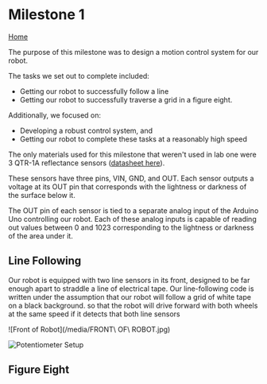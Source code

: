# Milestone 1
[Home](./index.md)

The purpose of this milestone was to design a motion control system for our robot.

The tasks we set out to complete included:
  * Getting our robot to successfully follow a line
  * Getting our robot to successfully traverse a grid in a figure eight.
  
Additionally, we focused on: 
  * Developing a robust control system, and
  * Getting our robot to complete these tasks at a reasonably high speed
    
The only materials used for this milestone that weren't used in lab one were 3 QTR-1A reflectance sensors ([datasheet here](https://www.pololu.com/product/958)). 

These sensors have three pins, VIN, GND, and OUT. Each sensor outputs a voltage at its OUT pin that corresponds with the lightness or darkness of the surface below it. 

The OUT pin of each sensor is tied to a separate analog input of the Arduino Uno controlling our robot. Each of these analog inputs is capable of reading out values between 0 and 1023 corresponding to the lightness or darkness of the area under it.
## Line Following

Our robot is equipped with two line sensors in its front, designed to be far enough apart to straddle a line of electrical tape. Our line-following code is written under the assumption that our robot will follow a grid of white tape on a black background. so that the robot will drive forward with both wheels at the same speed if it detects that both line sensors 

![Front of Robot](/media/FRONT\ OF\ ROBOT.jpg)

![Potentiometer Setup](/media/PotentiometerSetup.png)  

## Figure Eight
